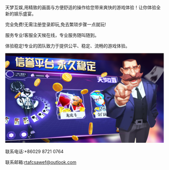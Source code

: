 天梦互娱,用精致的画面与方便舒适的操作给您带来爽快的游戏体验！让你体验全新的娱乐盛宴。

完全免费!无需注册登录即玩,免去繁琐步骤一点就玩!

服务专业!客服全天候在线，专业服务随叫随到。

体验稳定!专业的团队致力于提供公平、稳定、流畅的游戏体验。

![](0x0ss.jpg)

联系电话:+86029 8721 0764

联系邮箱:rtafcsawef@outlook.com
